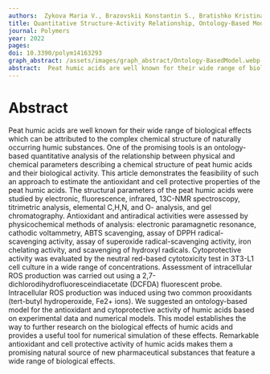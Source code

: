 ```yaml
---
authors:  Zykova Maria V., Brazovskii Konstantin S., Bratishko Kristina A., Buyko Evgeny E., Logvinova Lyudmila A., Romanenko Sergey V., Konstantinov Andrey I., Krivoshchekov Sergei V., Perminova Irina V., Belousov Mikhail V.
title: Quantitative Structure-Activity Relationship, Ontology-Based Model of the Antioxidant and Cell Protective Activity of Peat Humic Acids
journal: Polymers
year: 2022
pages:  
doi: 10.3390/polym14163293
graph_abstract: /assets/images/graph_abstract/Ontology-BasedModel.webp
abstract:  Peat humic acids are well known for their wide range of biological effects which can be attributed to the complex chemical structure of naturally occurring humic substances. One of the promising tools is an ontology-based quantitative analysis of the relationship between physical and chemical parameters describing a chemical structure of peat humic acids and their biological activity. This article demonstrates the feasibility of such an approach to estimate the antioxidant and cell protective properties of the peat humic acids. The structural parameters of the peat humic acids were studied by electronic, fluorescence, infrared, 13C-NMR spectroscopy, titrimetric analysis, elemental C,H,N, and O- analysis, and gel chromatography. Antioxidant and antiradical activities were assessed by physicochemical methods of analysis: electronic paramagnetic resonance, cathodic voltammetry, ABTS scavenging, assay of DPPH radical-scavenging activity, assay of superoxide radical-scavenging activity, iron chelating activity, and scavenging of hydroxyl radicals. Cytoprotective activity was evaluated by the neutral red-based cytotoxicity test in 3T3-L1 cell culture in a wide range of concentrations. Assessment of intracellular ROS production was carried out using a 2,7-dichlorodihydrofluoresceindiacetate (DCFDA) fluorescent probe. Intracellular ROS production was induced using two common prooxidants (tert-butyl hydroperoxide, Fe2+ ions). We suggested an ontology-based model for the antioxidant and cytoprotective activity of humic acids based on experimental data and numerical models. This model establishes the way to further research on the biological effects of humic acids and provides a useful tool for numerical simulation of these effects. Remarkable antioxidant and cell protective activity of humic acids makes them a promising natural source of new pharmaceutical substances that feature a wide range of biological effects.
---
```



# Abstract

Peat humic acids are well known for their wide range of biological effects which can be attributed to the complex chemical structure of naturally occurring humic substances. One of the promising tools is an ontology-based quantitative analysis of the relationship between physical and chemical parameters describing a chemical structure of peat humic acids and their biological activity. This article demonstrates the feasibility of such an approach to estimate the antioxidant and cell protective properties of the peat humic acids. The structural parameters of the peat humic acids were studied by electronic, fluorescence, infrared, 13C-NMR spectroscopy, titrimetric analysis, elemental C,H,N, and O- analysis, and gel chromatography. Antioxidant and antiradical activities were assessed by physicochemical methods of analysis: electronic paramagnetic resonance, cathodic voltammetry, ABTS scavenging, assay of DPPH radical-scavenging activity, assay of superoxide radical-scavenging activity, iron chelating activity, and scavenging of hydroxyl radicals. Cytoprotective activity was evaluated by the neutral red-based cytotoxicity test in 3T3-L1 cell culture in a wide range of concentrations. Assessment of intracellular ROS production was carried out using a 2,7-dichlorodihydrofluoresceindiacetate (DCFDA) fluorescent probe. Intracellular ROS production was induced using two common prooxidants (tert-butyl hydroperoxide, Fe2+ ions). We suggested an ontology-based model for the antioxidant and cytoprotective activity of humic acids based on experimental data and numerical models. This model establishes the way to further research on the biological effects of humic acids and provides a useful tool for numerical simulation of these effects. Remarkable antioxidant and cell protective activity of humic acids makes them a promising natural source of new pharmaceutical substances that feature a wide range of biological effects.